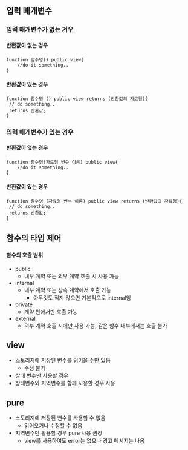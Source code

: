 ## 입력 매개변수 
### 입력 매개변수가 없는 겨우
#### 반환값이 없는 경우
```solidity
function 함수명() public view{
	//do it something..
}
```

#### 반환값이 있는 경우 
```solidity
function 함수명 () public view returns (반환값의 자료형){
 // do something..
 returns 반환값;
}
```

### 입력 매개변수가 있는 경우
#### 반환값이 없는 경우
```solidity
function 함수명(자료형 변수 이름) public view{
	//do it something..
}
```

#### 반환값이 있는 경우 
```solidity
function 함수명 (자료형 변수 이름) public view returns (반환값의 자료형){
 // do something..
 returns 반환값;
}
```

## 함수의 타입 제어
#### 함수의 호출 범위
- public
	- 내부 계약 또는 외부 계약 호출 시 사용 가능
- internal
	- 내부 계약 또는 상속 계약에서 호출 가능
		- 아무것도 적지 않으면 기본적으로 internal임
- private
	- 계약 안에서만 호출 가능
- external
	- 외부 계약 호출 시에만 사용 가능, 같은 함수 내부에서는 호출 불가



## view
- 스토리지에 저장된 변수를 읽어올 수만 있음
	- 수정 불가
- 상태 변수만 사용할 경우
- 상태변수와 지역변수를 함께 사용할 경우 사용

## pure
- 스토리지에 저장된 변수를 사용할 수 없음
	- 읽어오거나 수정할 수 없음
- 지역변수만 활용할 경우 pure 사용 권장
	- view를 사용하여도 error는 없으나 경고 메시지는 나옴
